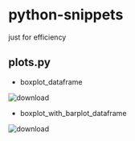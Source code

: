 # python-snippets
just for efficiency

## plots.py
* boxplot_dataframe

![download](https://user-images.githubusercontent.com/75739027/184497600-520e9486-0b81-4858-9dd9-cff9a6f1f445.png)

* boxplot_with_barplot_dataframe

![download](https://user-images.githubusercontent.com/75739027/184499652-b3de768f-0448-4dec-b0e3-6534d2cdded7.png)
